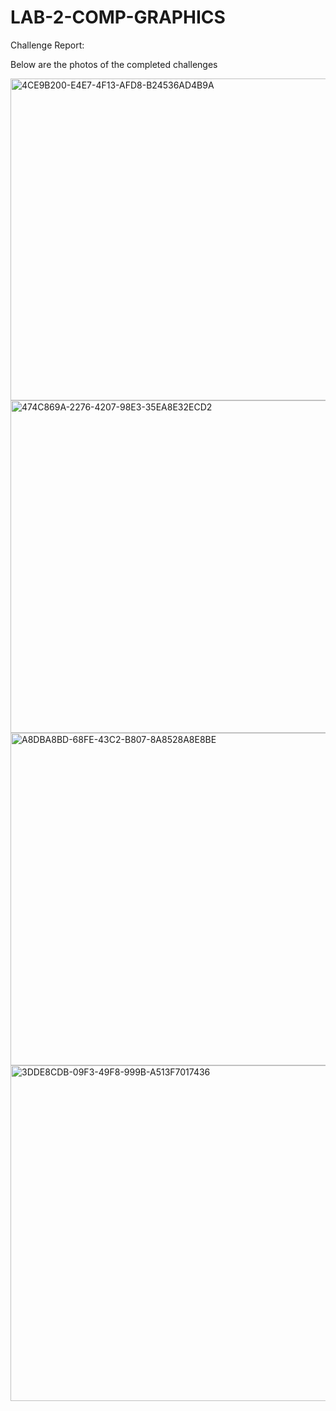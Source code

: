 # LAB-2-COMP-GRAPHICS

Challenge Report:

Below are the photos of the completed challenges

<img width="1314" height="515" alt="4CE9B200-E4E7-4F13-AFD8-B24536AD4B9A" src="https://github.com/user-attachments/assets/32ae07da-c995-4ad1-b9bc-32ae8b460168" />
<img width="1257" height="532" alt="474C869A-2276-4207-98E3-35EA8E32ECD2" src="https://github.com/user-attachments/assets/2f80f49e-c7ee-411f-97d5-973578cb0f26" />
<img width="1310" height="532" alt="A8DBA8BD-68FE-43C2-B807-8A8528A8E8BE" src="https://github.com/user-attachments/assets/58f885f8-c225-48d6-b391-72dadce829f3" />
<img width="1809" height="537" alt="3DDE8CDB-09F3-49F8-999B-A513F7017436" src="https://github.com/user-attachments/assets/0420cbdc-81c5-440e-8114-d633841cc046" />
